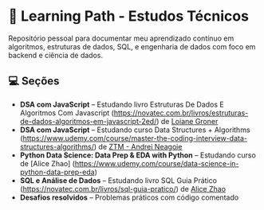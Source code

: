 # 🧠 Learning Path - Estudos Técnicos

Repositório pessoal para documentar meu aprendizado contínuo em algoritmos, estruturas de dados, SQL, e engenharia de dados com foco em backend e ciência de dados.

## 💻 Seções

- **DSA com JavaScript** – Estudando livro Estruturas De Dados E Algoritmos Com Javascript (https://novatec.com.br/livros/estruturas-de-dados-algoritmos-em-javascript-2ed/) de [Loiane Groner](https://github.com/loiane/)
- **DSA com JavaScript** – Estudando curso Data Structures + Algorithms (https://www.udemy.com/course/master-the-coding-interview-data-structures-algorithms/) de [ZTM - Andrei Neagoie](https://github.com/aneagoie/)
- **Python Data Science: Data Prep & EDA with Python** – Estudando curso de [Alice Zhao] (https://www.udemy.com/course/data-science-in-python-data-prep-eda)
- **SQL e Análise de Dados** – Estudando livro SQL Guia Prático (https://novatec.com.br/livros/sql-guia-pratico/) de [Alice Zhao](https://www.linkedin.com/in/alicexzhao/)
- **Desafios resolvidos** – Problemas práticos com código comentado
